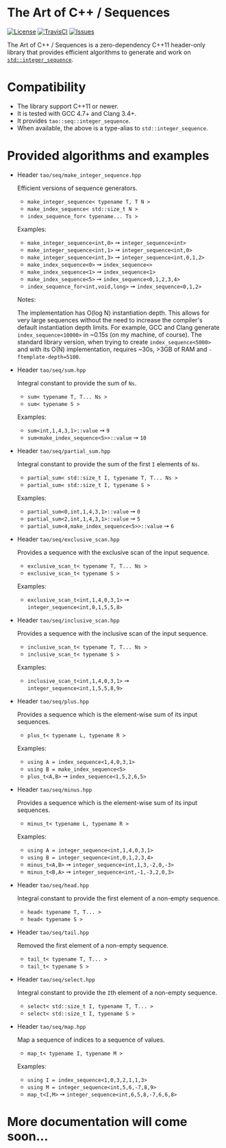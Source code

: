# The Art of C++ / Sequences

[![License](https://img.shields.io/github/license/taocpp/sequences.svg)](#license)
[![TravisCI](https://travis-ci.org/taocpp/sequences.svg)](https://travis-ci.org/taocpp/sequences)
[![Issues](https://img.shields.io/github/issues/taocpp/sequences.svg)](https://github.com/taocpp/sequences/issues)

The Art of C++ / Sequences is a zero-dependency C++11 header-only library that provides efficient algorithms to generate and work on [`std::integer_sequence`](http://en.cppreference.com/w/cpp/utility/integer_sequence).

# Compatibility

* The library support C++11 or newer.
* It is tested with GCC 4.7+ and Clang 3.4+.
* It provides `tao::seq::integer_sequence`.
* When available, the above is a type-alias to `std::integer_sequence`.

# Provided algorithms and examples

* Header `tao/seq/make_integer_sequence.hpp`

  Efficient versions of sequence generators.

  * `make_integer_sequence< typename T, T N >`
  * `make_index_sequence< std::size_t N >`
  * `index_sequence_for< typename... Ts >`

  Examples:

  * `make_integer_sequence<int,0>` ➙ `integer_sequence<int>`
  * `make_integer_sequence<int,1>` ➙ `integer_sequence<int,0>`
  * `make_integer_sequence<int,3>` ➙ `integer_sequence<int,0,1,2>`
  * `make_index_sequence<0>` ➙ `index_sequence<>`
  * `make_index_sequence<1>` ➙ `index_sequence<1>`
  * `make_index_sequence<5>` ➙ `index_sequence<0,1,2,3,4>`
  * `index_sequence_for<int,void,long>` ➙ `index_sequence<0,1,2>`

  Notes:

  The implementation has O(log N) instantiation depth. This allows for very large sequences without the need to increase the compiler's default instantiation depth limits. For example, GCC and Clang generate `index_sequence<10000>` in ~0.15s (on my machine, of course). The standard library version, when trying to create `index_sequence<5000>` and with its O(N) implementation, requires ~30s, >3GB of RAM and `-ftemplate-depth=5100`.

* Header `tao/seq/sum.hpp`

  Integral constant to provide the sum of `Ns`.

  * `sum< typename T, T... Ns >`
  * `sum< typename S >`

  Examples:

  * `sum<int,1,4,3,1>::value` ➙ `9`
  * `sum<make_index_sequence<5>>::value` ➙ `10`

* Header `tao/seq/partial_sum.hpp`

  Integral constant to provide the sum of the first `I` elements of `Ns`.

  * `partial_sum< std::size_t I, typename T, T... Ns >`
  * `partial_sum< std::size_t I, typename S >`

  Examples:

  * `partial_sum<0,int,1,4,3,1>::value` ➙ `0`
  * `partial_sum<2,int,1,4,3,1>::value` ➙ `5`
  * `partial_sum<4,make_index_sequence<5>>::value` ➙ `6`

* Header `tao/seq/exclusive_scan.hpp`

  Provides a sequence with the exclusive scan of the input sequence.

  * `exclusive_scan_t< typename T, T... Ns >`
  * `exclusive_scan_t< typename S >`

  Examples:

  * `exclusive_scan_t<int,1,4,0,3,1>` ➙ `integer_sequence<int,0,1,5,5,8>`

* Header `tao/seq/inclusive_scan.hpp`

  Provides a sequence with the inclusive scan of the input sequence.

  * `inclusive_scan_t< typename T, T... Ns >`
  * `inclusive_scan_t< typename S >`

  Examples:

  * `inclusive_scan_t<int,1,4,0,3,1>` ➙ `integer_sequence<int,1,5,5,8,9>`

* Header `tao/seq/plus.hpp`

  Provides a sequence which is the element-wise sum of its input sequences.

  * `plus_t< typename L, typename R >`

  Examples:

  * `using A = index_sequence<1,4,0,3,1>`
  * `using B = make_index_sequence<5>`
  * `plus_t<A,B>` ➙ `index_sequence<1,5,2,6,5>`

* Header `tao/seq/minus.hpp`

  Provides a sequence which is the element-wise sum of its input sequences.

  * `minus_t< typename L, typename R >`

  Examples:

  * `using A = integer_sequence<int,1,4,0,3,1>`
  * `using B = integer_sequence<int,0,1,2,3,4>`
  * `minus_t<A,B>` ➙ `integer_sequence<int,1,3,-2,0,-3>`
  * `minus_t<B,A>` ➙ `integer_sequence<int,-1,-3,2,0,3>`

* Header `tao/seq/head.hpp`

  Integral constant to provide the first element of a non-empty sequence.

  * `head< typename T, T... >`
  * `head< typename S >`

* Header `tao/seq/tail.hpp`

  Removed the first element of a non-empty sequence.

  * `tail_t< typename T, T... >`
  * `tail_t< typename S >`


* Header `tao/seq/select.hpp`

  Integral constant to provide the `I`th element of a non-empty sequence.

  * `select< std::size_t I, typename T, T... >`
  * `select< std::size_t I, typename S >`

* Header `tao/seq/map.hpp`

  Map a sequence of indices to a sequence of values.

  * `map_t< typename I, typename M >`

  Examples:

  * `using I = index_sequence<1,0,3,2,1,1,3>`
  * `using M = integer_sequence<int,5,6,-7,8,9>`
  * `map_t<I,M>` ➙ `integer_sequence<int,6,5,8,-7,6,6,8>`

# More documentation will come soon...

